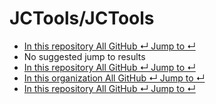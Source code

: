 # JCTools/JCTools

*  [ In this repository All GitHub ↵ Jump to ↵](jctools-jctools.md)
*  No suggested jump to results
*  [ In this repository All GitHub ↵ Jump to ↵](jctools-jctools.md)
*  [ In this organization All GitHub ↵ Jump to ↵](jctools-jctools.md)
*  [ In this repository All GitHub ↵ Jump to ↵](jctools-jctools.md)


